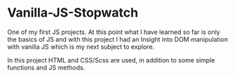# Vanilla-JS-Stopwatch

One of my first JS projects. At this point what I have learned so far is only the basics of JS and with this project I had an Insight into DOM manipulation with vanilla JS which is my next subject to explore.

In this project HTML and CSS/Scss are used, in addition to some simple functions and JS methods.
